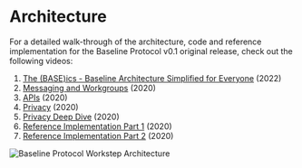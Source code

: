 # Architecture

For a detailed walk-through of the architecture, code and reference implementation for the Baseline Protocol v0.1 original release, check out the following videos:

1. [The (BASE)ics - Baseline Architecture Simplified for Everyone](https://youtu.be/dY\_SPWvd5QU?t=3523) (2022)
2. [Messaging and Workgroups](https://youtu.be/ZgaAcQvoD\_8) (2020)
3. [APIs](https://youtu.be/lsZQwiE2glA) (2020)
4. [Privacy](https://youtu.be/l3BDBNMnR\_Q) (2020)
5. [Privacy Deep Dive](https://youtu.be/0vXoSb5bVks) (2020)
6. [Reference Implementation Part 1](https://youtu.be/2WXvTHR4\_7Q) (2020)
7. [Reference Implementation Part 2](https://youtu.be/R0AEww6fKLk) (2020)

![Baseline Protocol Workstep Architecture](https://user-images.githubusercontent.com/161261/86484557-79504f00-bd24-11ea-8edb-d665cb55db20.png)

